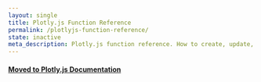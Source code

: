 ```yaml
---
layout: single
title: Plotly.js Function Reference
permalink: /plotlyjs-function-reference/
state: inactive
meta_description: Plotly.js function reference. How to create, update, and modify graphs drawn with Plotly's Javascript Graphing Library.
---
```


#### [Moved to Plotly.js Documentation](https://plot.ly/javascript-graphing-library/plotlyjs-function-reference/)
